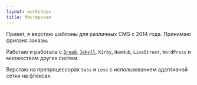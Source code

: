 ```yaml
---
layout: workshops
title: Мастерская
---
```


Привет, я верстаю шаблоны для различных CMS с 2014 года. Принимаю фриланс заказы.

Работаю и работала с [`Эгеей`](/blog/tags/эгея/), [`Jekyll`](/blog/tags/jekyll/), `Kirby`, `HumHub`, `LiveStreet`, `WordPress` и множеством других систем.

Верстаю на препроцессорах `Sass` и `Less` с использованием адаптивной сетки на флексах.